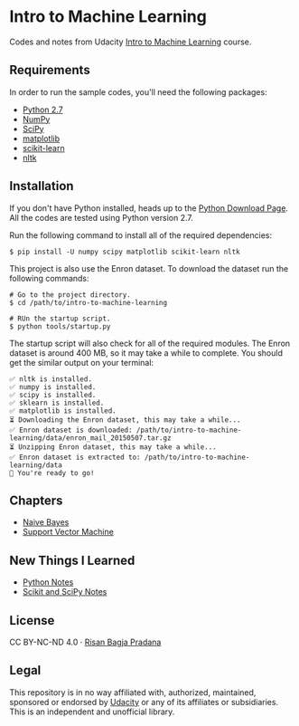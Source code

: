 # Intro to Machine Learning

Codes and notes from Udacity [Intro to Machine Learning](https://eu.udacity.com/course/intro-to-machine-learning--ud120) course.

## Requirements

In order to run the sample codes, you'll need the following packages:

* [Python 2.7](https://www.python.org)
* [NumPy](http://www.numpy.org)
* [SciPy](https://www.scipy.org)
* [matplotlib](https://matplotlib.org)
* [scikit-learn](http://scikit-learn.org)
* [nltk](https://www.nltk.org)

## Installation

If you don't have Python installed, heads up to the [Python Download Page](https://www.python.org/downloads/). All the codes are tested using Python version 2.7.

Run the following command to install all of the required dependencies:

```shell
$ pip install -U numpy scipy matplotlib scikit-learn nltk
```

This project is also use the Enron dataset. To download the dataset run the following commands:

```shell
# Go to the project directory.
$ cd /path/to/intro-to-machine-learning

# RUn the startup script.
$ python tools/startup.py
```

The startup script will also check for all of the required modules. The Enron dataset is around 400 MB, so it may take a while to complete. You should get the similar output on your terminal:

```shell
✅ nltk is installed.
✅ numpy is installed.
✅ scipy is installed.
✅ sklearn is installed.
✅ matplotlib is installed.
⏳ Downloading the Enron dataset, this may take a while...
✅ Enron dataset is downloaded: /path/to/intro-to-machine-learning/data/enron_mail_20150507.tar.gz
⏳ Unzipping Enron dataset, this may take a while...
✅ Enron dataset is extracted to: /path/to/intro-to-machine-learning/data
🎉 You're ready to go!
```

## Chapters

* [Naive Bayes](https://github.com/risan/intro-to-machine-learning/tree/master/naive_bayes#readme)
* [Support Vector Machine](https://github.com/risan/intro-to-machine-learning/tree/master/svm#readme)

## New Things I Learned

* [Python Notes](https://github.com/risan/intro-to-machine-learning/tree/master/python-notes.md)
* [Scikit and SciPy Notes](https://github.com/risan/intro-to-machine-learning/tree/master/scikit-and-scipy-notes.md)

## License

CC BY-NC-ND 4.0 · [Risan Bagja Pradana](https://risan.io)

## Legal

This repository is in no way affiliated with, authorized, maintained, sponsored or endorsed by [Udacity](https://eu.udacity.com) or any of its affiliates or subsidiaries. This is an independent and unofficial library.
